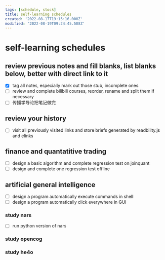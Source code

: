 ```yaml
---
tags: [schedule, stock]
title: self-learning schedules
created: '2022-08-17T19:15:16.000Z'
modified: '2022-08-19T09:24:45.588Z'
---
```


# self-learning schedules

## review previous notes and fill blanks, list blanks below, better with direct link to it
- [x] tag all notes, especially mark out those stub, incomplete ones
- [ ] review and complete bilibili courses, reorder, rename and split them if necessary
- [ ] 传播学导论把笔记做完

## review your history
- [ ] visit all previously visited links and store briefs generated by readbility.js and elinks

## finance and quantatitive trading
- [ ] design a basic algorithm and complete regression test on joinquant
- [ ] design and complete one regression test offline

## artificial general intelligence
- [ ] design a program automatically execute commands in shell
- [ ] design a program automatically click everywhere in GUI
### study nars
- [ ] run python version of nars
### study opencog
### study he4o
